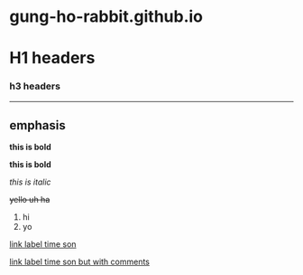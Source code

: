 # gung-ho-rabbit.github.io 
# H1 headers 
### h3 headers 
___

## emphasis

**this is bold**

__this is bold__

_this is italic_

~~yello uh ha~~

1. hi 
2. yo

[link label time son](https://opensea.io/asset/create)

[link label time son but with comments](https://opensea.io/asset/create "opensea baby")
